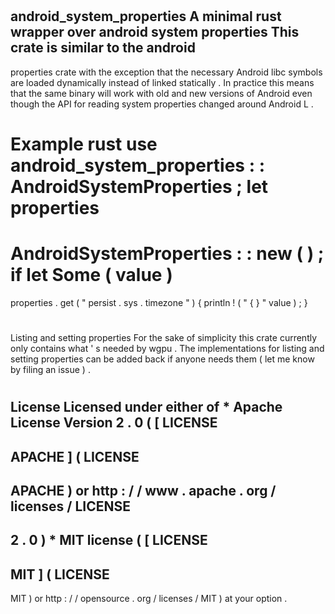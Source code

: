 #
android_system_properties
A
minimal
rust
wrapper
over
android
system
properties
This
crate
is
similar
to
the
android
-
properties
crate
with
the
exception
that
the
necessary
Android
libc
symbols
are
loaded
dynamically
instead
of
linked
statically
.
In
practice
this
means
that
the
same
binary
will
work
with
old
and
new
versions
of
Android
even
though
the
API
for
reading
system
properties
changed
around
Android
L
.
#
#
Example
rust
use
android_system_properties
:
:
AndroidSystemProperties
;
let
properties
=
AndroidSystemProperties
:
:
new
(
)
;
if
let
Some
(
value
)
=
properties
.
get
(
"
persist
.
sys
.
timezone
"
)
{
println
!
(
"
{
}
"
value
)
;
}
#
#
Listing
and
setting
properties
For
the
sake
of
simplicity
this
crate
currently
only
contains
what
'
s
needed
by
wgpu
.
The
implementations
for
listing
and
setting
properties
can
be
added
back
if
anyone
needs
them
(
let
me
know
by
filing
an
issue
)
.
#
#
License
Licensed
under
either
of
*
Apache
License
Version
2
.
0
(
[
LICENSE
-
APACHE
]
(
LICENSE
-
APACHE
)
or
http
:
/
/
www
.
apache
.
org
/
licenses
/
LICENSE
-
2
.
0
)
*
MIT
license
(
[
LICENSE
-
MIT
]
(
LICENSE
-
MIT
)
or
http
:
/
/
opensource
.
org
/
licenses
/
MIT
)
at
your
option
.

